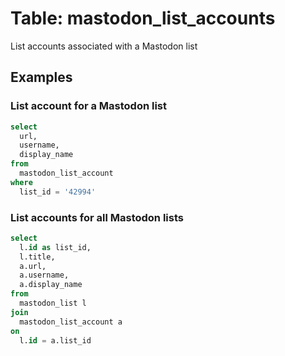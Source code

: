 # Table: mastodon_list_accounts

List accounts associated with a Mastodon list

## Examples

### List account for a Mastodon list

```sql
select
  url,
  username,
  display_name
from
  mastodon_list_account
where
  list_id = '42994'
```

### List accounts for all Mastodon lists

```sql
select
  l.id as list_id,
  l.title,
  a.url,
  a.username,
  a.display_name
from
  mastodon_list l
join
  mastodon_list_account a
on
  l.id = a.list_id
```
